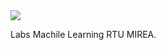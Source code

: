 <img src='https://sch1130.mskobr.ru/images/1533648600-РТУ-blue%281%29.jpg'>

Labs Machile Learning RTU MIREA.
